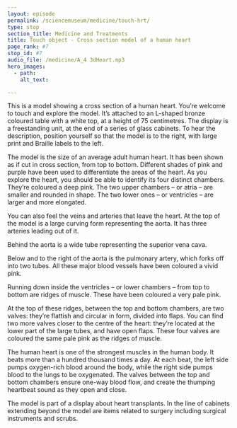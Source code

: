 ```yaml
---
layout: episode
permalink: /sciencemuseum/medicine/touch-hrt/
type: stop
section_title: Medicine and Treatments
title: Touch object - Cross section model of a human heart
page_rank: #7
stop_id: #7
audio_file: /medicine/A_4 3dHeart.mp3
hero_images:
  - path:
    alt_text:

---
```




This is a model showing a cross section of a human heart. You’re welcome to touch and explore the model. It’s attached to an L-shaped bronze coloured table with a white top, at a height of 75 centimetres. The display is a freestanding unit, at the end of a series of glass cabinets. To hear the description, position yourself so that the model is to the right, with large print and Braille labels to the left.  

The model is the size of an average adult human heart. It has been shown as if cut in cross section, from top to bottom. Different shades of pink and purple have been used to differentiate the areas of the heart. As you explore the heart, you should be able to identify its four distinct chambers. They’re coloured a deep pink. The two upper chambers – or atria – are smaller and rounded in shape. The two lower ones – or ventricles – are larger and more elongated.  

You can also feel the veins and arteries that leave the heart. At the top of the model is a large curving form representing the aorta. It has three arteries leading out of it.  

Behind the aorta is a wide tube representing the superior vena cava.  

Below and to the right of the aorta is the pulmonary artery, which forks off into two tubes. All these major blood vessels have been coloured a vivid pink.  

Running down inside the ventricles – or lower chambers – from top to bottom are ridges of muscle. These have been coloured a very pale pink.  

At the top of these ridges, between the top and bottom chambers, are two valves: they’re flattish and circular in form, divided into flaps. You can find two more valves closer to the centre of the heart: they’re located at the lower part of the large tubes, and have open flaps. These four valves are coloured the same pale pink as the ridges of muscle.

The human heart is one of the strongest muscles in the human body. It beats more than a hundred thousand times a day. At each beat, the left side pumps oxygen-rich blood around the body, while the right side pumps blood to the lungs to be oxygenated. The valves between the top and bottom chambers ensure one-way blood flow, and create the thumping heartbeat sound as they open and close.  

The model is part of a display about heart transplants. In the line of cabinets extending beyond the model are items related to surgery including surgical instruments and scrubs.
